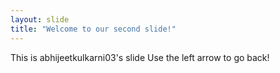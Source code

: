 ```yaml
---
layout: slide
title: "Welcome to our second slide!"
---
```

This is abhijeetkulkarni03's slide
Use the left arrow to go back!
